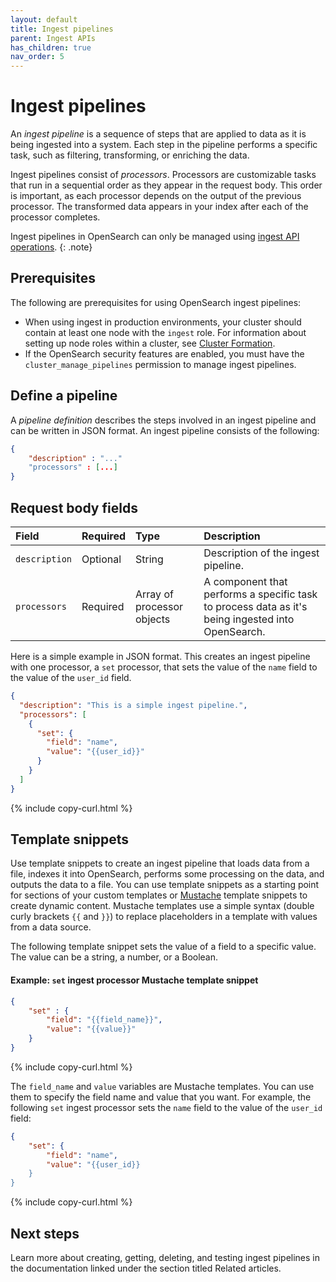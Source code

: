 ```yaml
---
layout: default
title: Ingest pipelines
parent: Ingest APIs
has_children: true
nav_order: 5
---
```


# Ingest pipelines

An _ingest pipeline_ is a sequence of steps that are applied to data as it is being ingested into a system. Each step in the pipeline performs a specific task, such as filtering, transforming, or enriching the data. 

Ingest pipelines consist of _processors_. Processors are customizable tasks that run in a sequential order as they appear in the request body. This order is important, as each processor depends on the output of the previous processor. The transformed data appears in your index after each of the processor completes.

Ingest pipelines in OpenSearch can only be managed using [ingest API operations]({{site.url}}{{site.baseurl}}/api-reference/ingest-apis/index/).
{: .note}

## Prerequisites 

The following are prerequisites for using OpenSearch ingest pipelines:

- When using ingest in production environments, your cluster should contain at least one node with the `ingest` role. For information about setting up node roles within a cluster, see [Cluster Formation]({{site.url}}{{site.baseurl}}/opensearch/cluster/).
- If the OpenSearch security features are enabled, you must have the `cluster_manage_pipelines` permission to manage ingest pipelines.

## Define a pipeline

A _pipeline definition_ describes the steps involved in an ingest pipeline and can be written in JSON format. An ingest pipeline consists of the following:

```json
{
    "description" : "..."
    "processors" : [...]
}
```

## Request body fields

Field | Required | Type | Description
:--- | :--- | :--- | :---
`description` | Optional | String | Description of the ingest pipeline. 
`processors` | Required | Array of processor objects | A component that performs a specific task to process data as it's being ingested into OpenSearch. 

Here is a simple example in JSON format. This creates an ingest pipeline with one processor, a `set` processor, that sets the value of the `name` field to the value of the `user_id` field.

```json
{
  "description": "This is a simple ingest pipeline.",
  "processors": [
    {
      "set": {
        "field": "name",
        "value": "{{user_id}}"
      }
    }
  ]
}
```
{% include copy-curl.html %}

## Template snippets

Use template snippets to create an ingest pipeline that loads data from a file, indexes it into OpenSearch, performs some processing on the data, and outputs the data to a file. You can use template snippets as a starting point for sections of your custom templates or [Mustache](https://mustache.github.io/) template snippets to create dynamic content. Mustache templates use a simple syntax (double curly brackets `{{` and `}}`) to replace placeholders in a template with values from a data source.

The following template snippet sets the value of a field to a specific value. The value can be a string, a number, or a Boolean.

#### Example: `set` ingest processor Mustache template snippet

```json
{
    "set" : {
        "field": "{{field_name}}",
        "value": "{{value}}"
    }
}
```
{% include copy-curl.html %}

The `field_name` and `value` variables are Mustache templates. You can use them to specify the field name and value that you want. For example, the following `set` ingest processor sets the `name` field to the value of the `user_id` field:

```json
{
    "set": {
        "field": "name",
        "value": "{{user_id}}
    }
}
```
{% include copy-curl.html %}

## Next steps

Learn more about creating, getting, deleting, and testing ingest pipelines in the documentation linked under the section titled Related articles.
